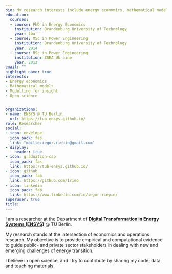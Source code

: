 ```yaml
---
bio: My research interests include energy economics, mathematical modelling, and energy-related programmable matter. 
education:
  courses:
  - course: PhD in Energy Economics
    institution: Brandenburg University of Technology
    year: tba
  - course: MSc in Power Engineering
    institution: Brandenburg University of Technology
    year: 2014
  - course: BSc in Power Engineering
    institution: ZSEA Ukraine
    year: 2012
email: ""
highlight_name: true
interests:
- Energy economics
- Mathematical models
- Modelling for insight
- Open science


organizations:
- name: ENSYS @ TU Berlin
  url: https://tub-ensys.github.io/
role: Researcher
social:
- icon: envelope
  icon_pack: fas
  link: "mailto:iegor.riepin@gmail.com"
- display:
    header: true
- icon: graduation-cap
  icon_pack: fas
  link: https://tub-ensys.github.io/
- icon: github
  icon_pack: fab
  link: https://github.com/Irieo
- icon: linkedin
  icon_pack: fab
  link: https://www.linkedin.com/in/iegor-riepin/
superuser: true
title:
---
```


I am a researcher at the Department of [**Digital Transformation in Energy Systems (ENSYS)**](https://tub-ensys.github.io/) @ TU Berlin. 

My research stands at the intersection of economics and operations research. My objective is to provide empirical and computational evidence to guide public- and private sector stakeholders in dealing with new and emerging challenges of energy transition.

I believe in open science, and I try to contribute by sharing my code, data and teaching materials.
